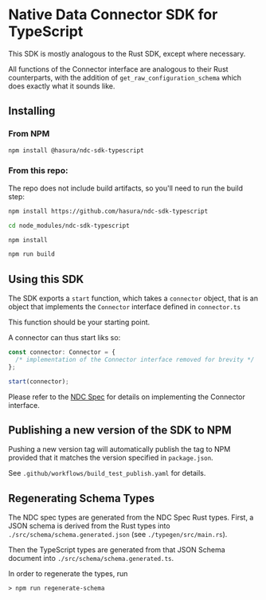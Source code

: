 # Native Data Connector SDK for TypeScript

This SDK is mostly analogous to the Rust SDK, except where necessary.

All functions of the Connector interface are analogous to their Rust counterparts, with the addition of `get_raw_configuration_schema` which does exactly what it sounds like.

## Installing

### From NPM

```sh
npm install @hasura/ndc-sdk-typescript
```

### From this repo:

The repo does not include build artifacts, so you'll need to run the build step:

```sh
npm install https://github.com/hasura/ndc-sdk-typescript

cd node_modules/ndc-sdk-typescript

npm install

npm run build
```

## Using this SDK

The SDK exports a `start` function, which takes a `connector` object, that is an object that implements the `Connector` interface defined in `connector.ts`

This function should be your starting point.

A connector can thus start liks so:

```ts
const connector: Connector = {
  /* implementation of the Connector interface removed for brevity */
};

start(connector);
```

Please refer to the [NDC Spec](https://hasura.github.io/ndc-spec/) for details on implementing the Connector interface.

## Publishing a new version of the SDK to NPM

Pushing a new version tag will automatically publish the tag to NPM provided that it matches the version specified in `package.json`.

See `.github/workflows/build_test_publish.yaml` for details.

## Regenerating Schema Types
The NDC spec types are generated from the NDC Spec Rust types. First, a JSON schema is derived from the Rust types into `./src/schema/schema.generated.json` (see `./typegen/src/main.rs`).

Then the TypeScript types are generated from that JSON Schema document into `./src/schema/schema.generated.ts`.

In order to regenerate the types, run
```
> npm run regenerate-schema
```
